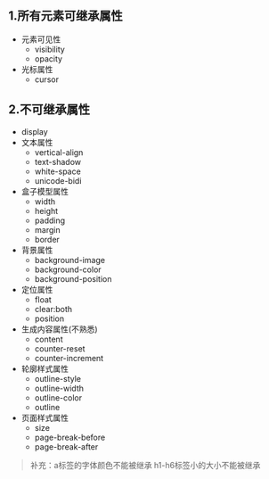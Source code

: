 ## 1.所有元素可继承属性

* 元素可见性
  * visibility
  * opacity
* 光标属性
  * cursor

## 2.不可继承属性

* display
* 文本属性
  * vertical-align
  * text-shadow
  * white-space
  * unicode-bidi
* 盒子模型属性
  * width
  * height
  * padding
  * margin
  * border
* 背景属性
  * background-image
  * background-color
  * background-position
* 定位属性
  * float
  * clear:both
  * position
* 生成内容属性(不熟悉)
  * content
  * counter-reset
  * counter-increment
* 轮廓样式属性
  * outline-style
  * outline-width
  * outline-color
  * outline
* 页面样式属性
  * size
  * page-break-before
  * page-break-after

> 补充：a标签的字体颜色不能被继承
> h1-h6标签小的大小不能被继承

